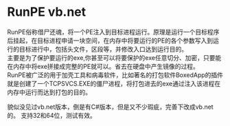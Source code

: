 # RunPE vb.net

RunPE俗称借尸还魂，将一个PE注入到目标进程运行。原理是运行一个目标程序后挂起，在目标进程申请一块空间，在内存中将要运行的PE的各个参数写入到运行的目标进行中，包括头文件，区段等，并修改入口达到运行目的。    
主要是为了保护要运行的exe,你甚至可以将要保护的exe任意切分、加密，只要能在内存中将exe拼接成完整的PE就可以。省去在硬盘中产生镜像的过程。  
RunPE被广泛的用于加壳工具和病毒软件，比如著名的打包软件BoxedApp的插件就是创建了一个TCPSVCS.EXE的僵尸进程，将打包进去的exe通过注入该进程在内存中运行而达到打包的目的。  

貌似没见过vb.net版本，倒是有C#版本，但是又不少瑕疵，完善下改成vb.net的。 支持32和64位，测试有效。
